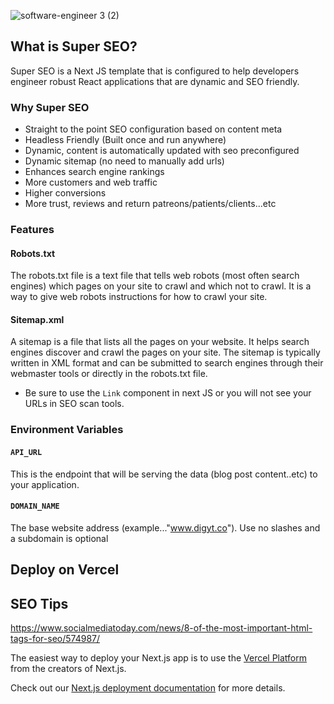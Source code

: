 ![software-engineer 3 (2)](https://user-images.githubusercontent.com/44784345/210148817-6b6729e4-902f-4ab9-9aa6-81a43bc80c33.png)
## What is Super SEO?
Super SEO is a Next JS template that is configured to help developers engineer robust React applications that are dynamic and SEO friendly.

### Why Super SEO
- Straight to the point SEO configuration based on content meta
- Headless Friendly (Built once and run anywhere)
- Dynamic, content is automatically updated with seo preconfigured
- Dynamic sitemap (no need to manually add urls)
- Enhances search engine rankings
- More customers and web traffic
- Higher conversions
- More trust, reviews and return patreons/patients/clients...etc

### Features

#### Robots.txt
The robots.txt file is a text file that tells web robots (most often search engines) which pages on your site to crawl and which not to crawl. It is a way to give web robots instructions for how to crawl your site.


#### Sitemap.xml
A sitemap is a file that lists all the pages on your website. It helps search engines discover and crawl the pages on your site. The sitemap is typically written in XML format and can be submitted to search engines through their webmaster tools or directly in the robots.txt file.


* Be sure to use the `Link` component in next JS or you will not see your URLs in SEO scan tools.

### Environment Variables

#### `API_URL`
This is the endpoint that will be serving the data (blog post content..etc) to your application.

#### `DOMAIN_NAME`
The base website address (example..."www.digyt.co"). Use no slashes and a subdomain is optional

## Deploy on Vercel

## SEO Tips
https://www.socialmediatoday.com/news/8-of-the-most-important-html-tags-for-seo/574987/

The easiest way to deploy your Next.js app is to use the [Vercel Platform](https://vercel.com/new?utm_medium=default-template&filter=next.js&utm_source=create-next-app&utm_campaign=create-next-app-readme) from the creators of Next.js.

Check out our [Next.js deployment documentation](https://nextjs.org/docs/deployment) for more details.
